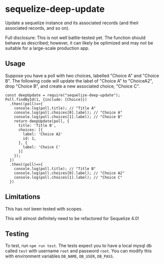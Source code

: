 # sequelize-deep-update

Update a sequelize instance _and_ its associated records (and their associated records, and so on).

Full disclosure: This is not well battle-tested yet. The function should behave as described; however, it can likely be optimized and may not be suitable for a large-scale production app.

## Usage ##

Suppose you have a poll with two choices, labelled "Choice A" and "Choice B". The following code will update the label of "Choice A" to "ChoiceA2", drop "Choice B", and create a new associated choice, "Choice C".

```
const deepUpdate = require("sequelize-deep-update");
Poll.findById(1, {include: [Choice]})
  .then((poll)=>{
    console.log(poll.title); // "Title A"
    console.log(poll.choices[0].label); // "Choice A"
    console.log(poll.choices[1].label); // "Choice B"
    return deepUpdate(poll, {
      title: 'Title B',
      choices: [{
        label: 'Choice A2'
        id: 1,
      }, {
        label: 'Choice C'
      }]
    });
  })
  .then((poll)=>{
    console.log(poll.title); // "Title B"
    console.log(poll.choices[0].label); // "Choice A2"
    console.log(poll.choices[1].label); // "Choice C"
  })
```

## Limitations ##

This has not been tested with scopes.

This will almost definitely need to be refactored for Sequelize 4.0!

## Testing ##

To test, run `npm run test`. The tests expect you to have a local mysql db called `test` with username `root` and password `root`. You can modify this with environment variables `DB_NAME`, `DB_USER`, `DB_PASS`.
